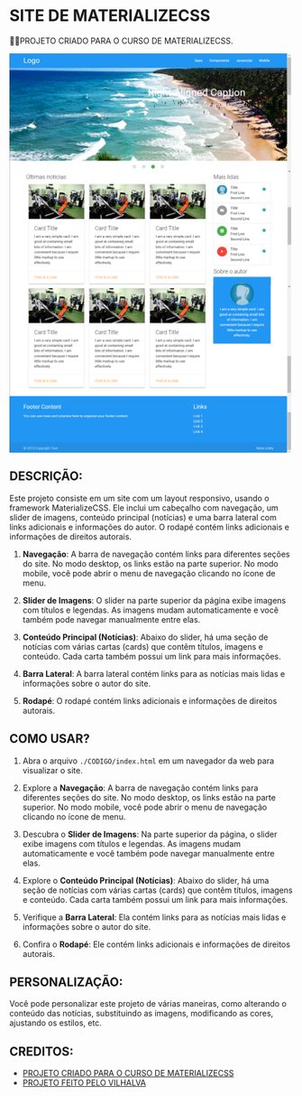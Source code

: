 # SITE DE MATERIALIZECSS
👨‍🏫PROJETO CRIADO PARA O CURSO DE MATERIALIZECSS.

<img src="./IMAGENS/FOTO_1.png" align="center" width="500"> <br>
<img src="./IMAGENS/FOTO_2.png" align="center" width="500"> <br>
<img src="./IMAGENS/FOTO_3.png" align="center" width="500"> <br>
<img src="./IMAGENS/FOTO_4.png" align="center" width="500"> <br>

## DESCRIÇÃO:
Este projeto consiste em um site com um layout responsivo, usando o framework MaterializeCSS. Ele inclui um cabeçalho com navegação, um slider de imagens, conteúdo principal (notícias) e uma barra lateral com links adicionais e informações do autor. O rodapé contém links adicionais e informações de direitos autorais.

1. **Navegação**: A barra de navegação contém links para diferentes seções do site. No modo desktop, os links estão na parte superior. No modo mobile, você pode abrir o menu de navegação clicando no ícone de menu.

2. **Slider de Imagens**: O slider na parte superior da página exibe imagens com títulos e legendas. As imagens mudam automaticamente e você também pode navegar manualmente entre elas.

3. **Conteúdo Principal (Notícias)**: Abaixo do slider, há uma seção de notícias com várias cartas (cards) que contêm títulos, imagens e conteúdo. Cada carta também possui um link para mais informações.

4. **Barra Lateral**: A barra lateral contém links para as notícias mais lidas e informações sobre o autor do site.

5. **Rodapé**: O rodapé contém links adicionais e informações de direitos autorais.

## COMO USAR?
1. Abra o arquivo `./CODIGO/index.html` em um navegador da web para visualizar o site.

2. Explore a **Navegação**: A barra de navegação contém links para diferentes seções do site. No modo desktop, os links estão na parte superior. No modo mobile, você pode abrir o menu de navegação clicando no ícone de menu.

3. Descubra o **Slider de Imagens**: Na parte superior da página, o slider exibe imagens com títulos e legendas. As imagens mudam automaticamente e você também pode navegar manualmente entre elas.

4. Explore o **Conteúdo Principal (Notícias)**: Abaixo do slider, há uma seção de notícias com várias cartas (cards) que contêm títulos, imagens e conteúdo. Cada carta também possui um link para mais informações.

5. Verifique a **Barra Lateral**: Ela contém links para as notícias mais lidas e informações sobre o autor do site.

6. Confira o **Rodapé**: Ele contém links adicionais e informações de direitos autorais.

## PERSONALIZAÇÃO:
Você pode personalizar este projeto de várias maneiras, como alterando o conteúdo das notícias, substituindo as imagens, modificando as cores, ajustando os estilos, etc.

## CREDITOS:
- [PROJETO CRIADO PARA O CURSO DE MATERIALIZECSS](https://github.com/VILHALVA/CURSO-DE-MATERIALIZECSS)
- [PROJETO FEITO PELO VILHALVA](https://github.com/VILHALVA)
